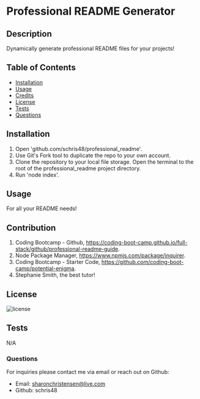 # Professional README Generator

  ## Description
  Dynamically generate professional README files for your projects!

  ## Table of Contents
  - [Installation](#instructions)
  - [Usage](#usage)
  - [Credits](#contributors)
  - [License](#license)
  - [Tests](#tests)
  - [Questions](#questions)

  ## Installation
  1. Open 'github.com/schris48/professional_readme'. 
  2. Use Git's Fork tool to duplicate the repo to your own account.
  3. Clone the repository to your local file storage. Open the terminal to the root of the professional_readme project directory.
  4. Run 'node index'.

  ## Usage
  For all your README needs!

  ## Contribution
  1. Coding Bootcamp - Github, https://coding-boot-camp.github.io/full-stack/github/professional-readme-guide.
  2. Node Package Manager, https://www.npmjs.com/package/inquirer.
  3. Coding Bootcamp - Starter Code, https://github.com/coding-boot-camp/potential-enigma.
  4. Stephanie Smith, the best tutor!

  ## License

  ![license](https://img.shields.io/badge/license-MIT-blueviolet.png)

  ## Tests
  N/A
  
  ### Questions
  For inquiries please contact me via email or reach out on Github:
  - Email: sharonchristensen@live.com
  - Github: schris48